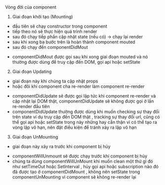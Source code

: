 Vòng đời của component

1. Giai đoạn khởi tạo (Mounting)

- đầu tiên sẽ chạy constructor trong component
- tiếp theo nó sẽ thực hiện quá trình render
- sau đó chạy tiếp phần cập nhật state (nếu có) -> chạy lại render
- sau khi xong ba bước trên là hoàn thành component mouted
- sau đó chạy đến componentDidMout

* componentDidMout được gọi sau khi xong giai đoạn mouted và nó thường được dùng để truy cập đến DOM, gọi api hoặc setState

2. Giai đoạn Updating

- giai đoạn này khi chúng ta cập nhật props
- hoặc đôi khi component cha re-render làm component re-render

* componentDidUpdate sẽ được gọi lập tức khi component re-render và cập nhật lại DOM thật, componentDidUpdate sẽ không được gọi ở lần re-render đầu tiên
* componentDidUpdate thường được dùng khi muốn checking sự thay đổi trên state ví dụ truy cập đến DOM thật , tracking sự thay đổi url, cũng có thể gọi api hoặc setState trong này những hay cẩn thận vì có thể tạo ra vòng lặp vô hạn, nên đặt điều kiện để tránh xảy ra lặp vô hạn

3. Giai đoạn UnMounting

- giai đoạn này xảy ra trước khi component bị hủy

* componentWillUnmount sẽ được chạy trước khi component bị hủy
* chúng ta dùng componentWillUnMount khi muốn clean một thứ gì đó như setTimeOut hoặc SetInterval , hủy gọi api hoặc subscription nào đó đã được tạo ở componentDidMount , không nên setState trong componentUnMounting vì component sẽ không re-render lại
